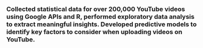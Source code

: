 ### Collected statistical data for over 200,000 YouTube videos using Google APIs and R, performed exploratory data analysis to extract meaningful insights. Developed predictive models to identify key factors to consider when uploading videos on YouTube.
